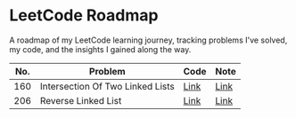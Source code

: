 # LeetCode Roadmap

A roadmap of my LeetCode learning journey, tracking problems I've solved, my code, and the insights I gained along the way.

| No. | Problem | Code | Note |
|-----|---------|------|------|
| 160 | Intersection Of Two Linked Lists | [Link](codes/160_intersection_of_two_linked_lists.js) | [Link](notes/160_intersection_of_two_linked_lists.md) |
| 206 | Reverse Linked List | [Link](codes/206_reverse_linked_list.js) | [Link](notes/206_reverse_linked_list.md) |

